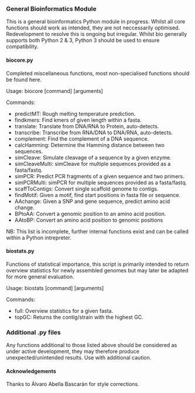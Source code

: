 ### General Bioinformatics Module
This is a general bioinformatics Python module in progress. Whilst all core functions should work as intended, they are not neccessarily optimised. Redevelopment to resolve this is ongoing but irregular. Whilst bio generally supports both Python 2 & 3, Python 3 should be used to ensure compatibility.

#### biocore.py
Completed miscellaneous functions, most non-specialised functions should be found here.

Usage: biocore [command] [arguments]

Commands:

  - predictMT: Rough melting temperature prediction.
  - findkmers: Find kmers of given length within a fasta.
  - translate: Translate from DNA/RNA to Protein, auto-detects.
  - transcribe: Transcribe from RNA/DNA to DNA/RNA, auto-detects.
  - complement: Find the complement of a DNA sequence.
  - calcHamming: Determine the Hamming distance between two sequences.
  - simCleave: Simulate cleavage of a sequence by a given enzyme.
  - simCleaveMulti: simCleave for multiple sequences provided as a fasta/fastq.
  - simPCR: Predict PCR fragments of a given sequence and two primers.
  - simPCRMulti: simPCR for multiple sequences provided as a fasta/fastq.
  - scaffToContigs: Convert single scaffold genome to contigs.
  - findMotif: Given a motif, find start positions in fasta file or sequence.
  - AAchange: Given a SNP and gene sequence, predict amino acid change.
  - BPtoAA: Convert a genomic position to an amino acid position.
  - AAtoBP: Convert an amino acid position to genomic positions

NB: This list is incomplete, further internal functions exist and can be called within a Python intrepreter.

#### biostats.py
Functions of statistical importance, this script is primarily intended to return overview statistics for newly assembled genomes but may later be adapted for more general evaluation.

Usage: biostats [command] [arguments]

Commands:
  - full: Overview statistics for a given fasta.
  - topGC: Returns the contig/strain with the highest GC.

### Additional .py files
Any functions additional to those listed above should be considered as under active development, they may therefore produce unexpected/unintended results. Use with additional caution.

#### Acknowledgements
Thanks to Álvaro Abella Bascarán for style corrections.
